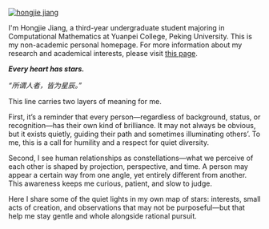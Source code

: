 [![hongjie jiang](https://img.shields.io/badge/hongjiejiang-github-blue?logo=github)](https://github.com/hongjiejiang)

I'm Hongjie Jiang, a third-year undergraduate student majoring in Computational Mathematics at Yuanpei College, Peking University. This is my non-academic personal homepage. For more information about my research and academical interests, please visit [this page](https://hongjiejiang.github.io/).

***Every heart has stars.***

*“所谓人者，皆为星辰。”*

This line carries two layers of meaning for me.

First, it’s a reminder that every person—regardless of background, status, or recognition—has their own kind of brilliance. It may not always be obvious, but it exists quietly, guiding their path and sometimes illuminating others’. To me, this is a call for humility and a respect for quiet diversity.

Second, I see human relationships as constellations—what we perceive of each other is shaped by projection, perspective, and time. A person may appear a certain way from one angle, yet entirely different from another. This awareness keeps me curious, patient, and slow to judge.

Here I share some of the quiet lights in my own map of stars: interests, small acts of creation, and observations that may not be purposeful—but that help me stay gentle and whole alongside rational pursuit.